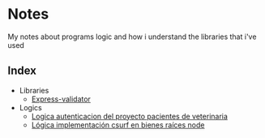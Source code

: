 # Notes
My notes about programs logic and how i understand the libraries that i've used
## Index
- Libraries
    - [Express-validator](./Libraries/Express-validator.md)   
- Logics
    - [Logica autenticacion del proyecto pacientes de veterinaria](./Logics/Autenticacion-proyecto-pacientes-de-veterinaria.md)  
    - [Lógica implementación csurf en bienes raíces node](./Logics/Csurf-bienes-raices-node.md)  
